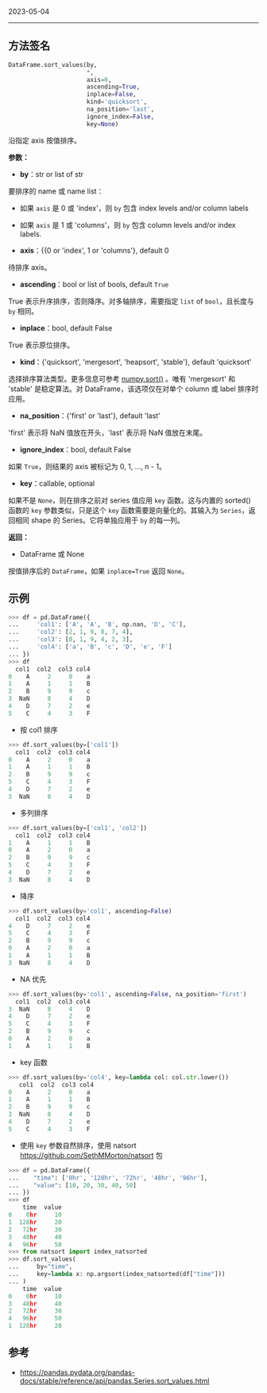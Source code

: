 2023-05-04
****

## 方法签名

```python
DataFrame.sort_values(by, 
					  *,
					  axis=0,
					  ascending=True,
					  inplace=False,
					  kind='quicksort',
					  na_position='last',
					  ignore_index=False,
					  key=None)
```

沿指定 axis 按值排序。

**参数：**

- **by**：str or list of str

要排序的 name 或 name list：

- 如果 `axis` 是 0 或 'index'，则 `by` 包含 index levels and/or column labels
- 如果 `axis` 是 1 或 'columns'，则 `by` 包含 column levels and/or index labels.

- **axis**：{{0 or 'index', 1 or 'columns'}, default 0

待排序 axis。

- **ascending**：bool or list of bools, default `True`

True 表示升序排序，否则降序。对多轴排序，需要指定 `list` of `bool`，且长度与 `by` 相同。

- **inplace**：bool, default False

True 表示原位排序。

- **kind**：{'quicksort', 'mergesort', 'heapsort', 'stable'}, default 'quicksort'

选择排序算法类型。更多信息可参考 [numpy.sort()](https://numpy.org/doc/stable/reference/generated/numpy.sort.html) 。唯有 'mergesort' 和 'stable' 是稳定算法。对 DataFrame，该选项仅在对单个 column 或 label 排序时应用。

- **na_position**：{'first' or 'last'}, default 'last'

'first' 表示将 NaN 值放在开头，'last' 表示将 NaN 值放在末尾。

- **ignore_index**：bool, default False

如果 `True`，则结果的 axis 被标记为 0, 1, …, n - 1。

- **key**：callable, optional

如果不是 `None`，则在排序之前对 series 值应用 `key` 函数。这与内置的 sorted() 函数的 `key` 参数类似，只是这个 `key` 函数需要是向量化的。其输入为 `Series`，返回相同 shape 的 Series。它将单独应用于 `by` 的每一列。

**返回：**

- DataFrame 或 None

按值排序后的 `DataFrame`，如果 `inplace=True` 返回 `None`。

## 示例

```python
>>> df = pd.DataFrame({
...     'col1': ['A', 'A', 'B', np.nan, 'D', 'C'],
...     'col2': [2, 1, 9, 8, 7, 4],
...     'col3': [0, 1, 9, 4, 2, 3],
...     'col4': ['a', 'B', 'c', 'D', 'e', 'F']
... })
>>> df
  col1  col2  col3 col4
0    A     2     0    a
1    A     1     1    B
2    B     9     9    c
3  NaN     8     4    D
4    D     7     2    e
5    C     4     3    F
```

- 按 col1 排序

```python
>>> df.sort_values(by=['col1'])
  col1  col2  col3 col4
0    A     2     0    a
1    A     1     1    B
2    B     9     9    c
5    C     4     3    F
4    D     7     2    e
3  NaN     8     4    D
```

- 多列排序

```python
>>> df.sort_values(by=['col1', 'col2'])
  col1  col2  col3 col4
1    A     1     1    B
0    A     2     0    a
2    B     9     9    c
5    C     4     3    F
4    D     7     2    e
3  NaN     8     4    D
```

- 降序

```python
>>> df.sort_values(by='col1', ascending=False)
  col1  col2  col3 col4
4    D     7     2    e
5    C     4     3    F
2    B     9     9    c
0    A     2     0    a
1    A     1     1    B
3  NaN     8     4    D
```

- NA 优先

```python
>>> df.sort_values(by='col1', ascending=False, na_position='first')
  col1  col2  col3 col4
3  NaN     8     4    D
4    D     7     2    e
5    C     4     3    F
2    B     9     9    c
0    A     2     0    a
1    A     1     1    B
```

- key 函数

```python
>>> df.sort_values(by='col4', key=lambda col: col.str.lower())
   col1  col2  col3 col4
0    A     2     0    a
1    A     1     1    B
2    B     9     9    c
3  NaN     8     4    D
4    D     7     2    e
5    C     4     3    F
```

- 使用 `key` 参数自然排序，使用 natsort <https://github.com/SethMMorton/natsort> 包

```python
>>> df = pd.DataFrame({
...    "time": ['0hr', '128hr', '72hr', '48hr', '96hr'],
...    "value": [10, 20, 30, 40, 50]
... })
>>> df
    time  value
0    0hr     10
1  128hr     20
2   72hr     30
3   48hr     40
4   96hr     50
>>> from natsort import index_natsorted
>>> df.sort_values(
...     by="time",
...     key=lambda x: np.argsort(index_natsorted(df["time"]))
... )
    time  value
0    0hr     10
3   48hr     40
2   72hr     30
4   96hr     50
1  128hr     20
```

## 参考

- https://pandas.pydata.org/pandas-docs/stable/reference/api/pandas.Series.sort_values.html